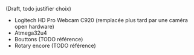 (Draft, todo justifier choix)

- Logitech HD Pro Webcam C920 (remplacée plus tard par une caméra open hardware)
- Atmega32u4
- Bouttons (TODO référence)
- Rotary encore (TODO référence)
